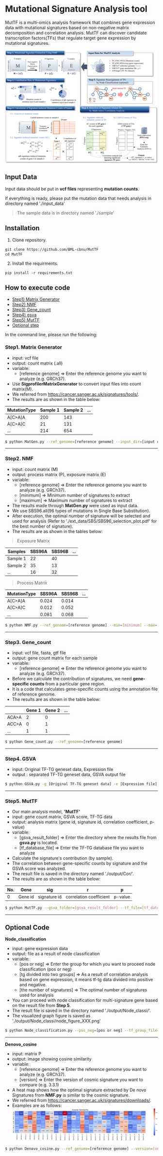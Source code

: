 # Mutational Signature Analysis tool

MutTF is a multi-omics analysis framework that combines gene expression data with mutational signatures based on non-negative matrix decomposition and correlation analysis. MutTF can discover candidate transcription factors(TFs) that regulate target gene expression by mutational signatures.

<!--
나중에 여기에 논문 링크 넣기
-->

![Workflow of 'MutTF'](./readme_img/workflow_new.png)

## Input Data

Input data should be put in **vcf files** representing **mutation counts**.


If everything is ready, please put the mutation data that needs analysis in directory named './input_data'

>The sample data is in directory named './sample'

## Installation
1. Clone repository.
```
git clone https://github.com/BML-cbnu/MutTF
cd MutTF
```
2. Install the requirments.
```
pip install -r requirements.txt
```

## How to execute code

- [Step1) Matrix Generator](#Step1-Matrix-Generator)   
- [Step2) NMF](#Step2-NMF)   
- [Step3) Gene_count](#Step3-Gene_count)   
- [Step4) gsva](#Step4-gsva)   
- [Step5) MutTF](#Step5-MutTF)
- [Optional step](#Optional-Code)   
   

In the command line, please run the following:

### Step1. Matrix Generator

* input: vcf file
* output: count matrix (.all)
* variable:
  * [reference genome] => Enter the reference genome you want to analyze (e.g. GRCh37).
* Use **SigprofilerMatrixGenerator** to convert input files into count matrix(M).
* We referred from https://cancer.sanger.ac.uk/signatures/tools/.
* The results are as shown in the table below:

| MutationType | Sample 1 | Sample 2 | ... |
| --- | --- | --- | --- |
| A[C>A]A | 200 | 143 |
| A[C>A]C | 21 | 131 |
| ... | 214 | 654 |

```bash
$ python MatGen.py --ref_genome=[reference genome] --input_dir=[input data directory]
```

---
### Step2. NMF

* input: count matrix (M)
* output: process matrix (P), exposure matrix (E)
* variable:
  * [reference genome] => Enter the reference genome you want to analyze (e.g. GRCh37).
  * [minimum] => Minimum number of signatures to extract
  * [maximum] => Maximum number of signatures to extract
* The results made through **MatGen.py** were used as input data.
* We use SBS96.all(96 types of mutations in Single Base Substitution).
* After execution, the optimal number of signature will be selected and used for analysis (Refer to './ext_data/SBS/SBS96_selection_plot.pdf' for the best number of signature).
* The results are as shown in the tables below: <br>

> Exposure Matrix

| Samples | SBS96A | SBS96B | ... |
| --- | --- | --- | --- |
| Sample 1 | 22 | 40 |
| Sample 2 | 35 | 13 |
| ... | 16 | 32 |

> Process Matrix

| MutationType | SBS96A | SBS96B | ... |
| --- | --- | --- | --- |
| A[C>A]A | 0.024 | 0.014 |
| A[C>A]C | 0.012 | 0.052 |
| ... | 0.081 | 0.068 |

```bash
$ python NMF.py --ref_genome=[reference genome] --min=[minimum] --max=[maximum]
```

---

### Step3. Gene_count

* input: vcf file, fasta, gtf file
* output: gene count matrix for each sample
* variable:
  * [reference genome] => Enter the reference genome you want to analyze (e.g. GRCh37).
* Before we calculate the contribution of signatures, we need **gene-specific counts** from a particular gene region.
* It is a code that calculates gene-specific counts using the annotation file of reference genome.
* The results are as shown in the table below:

|  | Gene 1 | Gene 2 | ... |
| --- | --- | --- | --- |
| ACA>A | 2 | 0 |
| ACC>A | 0 | 1 |
| ... | 1 | 1 |

```bash
$ python Gene_count.py --ref_genome=[reference genome]
```

---

### Step4. GSVA

* input: Original TF-TG geneset data, Expression file
* output : separated TF-TG geneset data, GSVA output file

```bash
$ python GSVA.py -g [Original TF-TG geneset data] -e [Expression file] -o1 [Separated TF-TG geneset data] -o2 [GSVA output file]
```

---

### Step5. MutTF

* Our main analysis model, **'MutTF'**
* input: gene count matrix, GSVA score, TF-TG  data
* output: analysis matrix (gene id, signature id, correlation coefficient, p-value)
* variable:
  * [gsva_result_folder] => Enter the directory where the results file from **gsva.py** is located.
  * [tf_database_file] => Enter the TF-TG database file you want to analyze
* Calculate the signature's contribution (by sample).
* The correlation between gene-specific counts by signature and the GSVA score was analyzed.
* The result file is saved in the directory named './output/Cor/'.
* The results are as shown in the table below:

| No. | Gene | sig | r | p |
| --- | --- | --- | --- | --- |
| 0 | Gene id | signature id | correlation coefficient | p-value |

```bash
$ python MutTF.py --gsva_folder=[gsva_result_folder] --tf_file=[tf_database_file]
```

---

## Optional Code

**Node_classification**

* input: gene expression data
* output: file as a result of node classification
* variable:
  * [pos or neg] => Enter the group for which you want to proceed node classification (pos or neg)
  * [tg divided into two groups] => As a result of correlation analysis based on gene expression, it means tf-tg data divided into positive and negative.
  * [the number of signatures] => The optimal number of signatures used for analysis
* You can proceed with node classification for multi-signature gene based on the result file from **Step 5**.
* The result file is saved in the directory named './output/Node_classi/'.
* The visualized graph figure is saved as './output/Node_classi/node_figure_XXX.png'

```bash
$ python Node_classification.py --pos_neg=[pos or neg] --tf_group_file=[tg divided into two groups] --sig_num=[the number of signatures]
```

---

**Denovo_cosine**

* input: matrix P
* output: image showing cosine similarity
* variable:
  * [reference genome] => Enter the reference genome you want to analyze (e.g. GRCh37).
  * [version] => Enter the version of cosmic signature you want to compare (e.g. 3.3.1)
* A heat map shows how the optimal signature extracted by De novo Signatures from **NMF.py** is similar to the cosmic signature.
* We referred from https://cancer.sanger.ac.uk/signatures/downloads/.
* Examples are as follows:
![Denovo_cosine](./readme_img/cosine.png) 

```bash
$ python Denovo_cosine.py --ref_genome=[reference genome] --version=[version]
```
